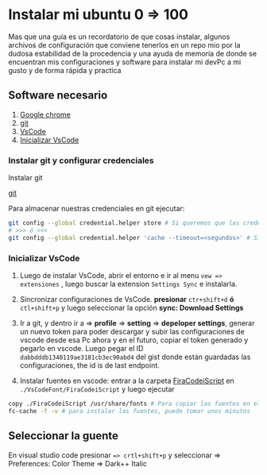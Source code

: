 # Instalar mi ubuntu 0 => 100

Mas que una guía es un recordatorio de que cosas instalar, algunos archivos de configuración que conviene tenerlos en un repo mio por la dudosa estabilidad de la procedencia y una ayuda de memoria de donde se encuentran mis configuraciones y software para instalar mi devPc a mi gusto y de forma rápida y practica

## Software necesario

1. [Google chrome](https://www.google.com.mx/intl/es-419/chrome/?brand=CHBD&gclid=Cj0KCQjw3qzzBRDnARIsAECmryqQ7s8n6O1T4Sk7xO3EsdhEymfydLbIpk33SQ-heFggNLyB1YjWPqkaApLmEALw_wcB&gclsrc=aw.ds)
2. [git](https://git-scm.com/download/linux)
3. [VsCode](https://code.visualstudio.com/docs/setup/linux)
4. [Inicializar VsCode](###-Inicializar-VsCode)

### Instalar git y configurar credenciales

Instalar git

[git](https://git-scm.com/download/linux)

Para almacenar nuestras credenciales en git ejecutar:

```bash
git config --global credential.helper store # Si queremos que las credenciales queden en el disco y no las vuelva a solicitar
# >>> ó <<<
git config --global credential.helper 'cache --timeout=<segundos>' # Si no queremos almacenar las credenciales en el disco y queremos que las recuerde por la cantidad de <segundos> indicados, esta opción esta buena para ponerle unas cuantas horas y que las pida cada tanto o al comenzar el dia.
```

### Inicializar VsCode

1. Luego de instalar VsCode, abrir el entorno e ir al menu  `vew => extensiones` , luego buscar la extension  `Settings Sync` e instalarla.
2. Sincronizar configuraciones de VsCode.
**presionar**
`ctr+shift+d`
**ó**
`ctl+shift+p`
y luego seleccionar la opción
**sync: Download Settings**
1. Ir a git, y dentro ir a => **profile** => **setting** => **depeloper settings**, generar un nuevo token para poder descargar y subir las configuraciones de vscode desde esa Pc ahora y en el futuro, copiar el token generado y pegarlo en vscode. Luego pegar el ID `dabbdddb1340119ae3181cb3ec90abd4` del gist donde están guardadas las configuraciones, the id is de last endpoint.

2. Instalar fuentes en vscode: entrar a la carpeta [FiraCodeiScript](./VsCodeFont/FiraCodeiScript/) en `./VsCodeFont/FiraCodeiScript` y luego ejecutar

```bash
copy ./FiraCodeiScript /usr/share/fonts # Para copiar las fuentes en el equipo
fc-cache -f -v # para instalar las fuentes, puede tomar unos minutos
```

## Seleccionar la guente

En visual studio code presionar `=> crtl+shift+p` y seleccionar => Preferences: Color Theme => Dark++ Italic